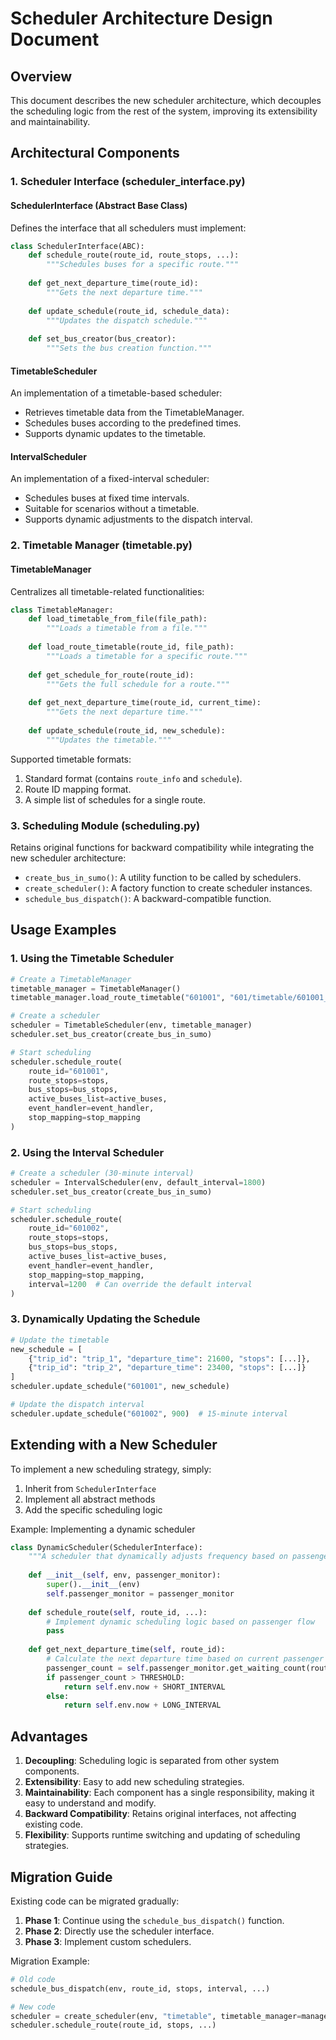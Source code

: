 # Scheduler Architecture Design Document

## Overview

This document describes the new scheduler architecture, which decouples the scheduling logic from the rest of the system, improving its extensibility and maintainability.

## Architectural Components

### 1. Scheduler Interface (scheduler_interface.py)

#### SchedulerInterface (Abstract Base Class)
Defines the interface that all schedulers must implement:

```python
class SchedulerInterface(ABC):
    def schedule_route(route_id, route_stops, ...): 
        """Schedules buses for a specific route."""
        
    def get_next_departure_time(route_id): 
        """Gets the next departure time."""
        
    def update_schedule(route_id, schedule_data): 
        """Updates the dispatch schedule."""
        
    def set_bus_creator(bus_creator): 
        """Sets the bus creation function."""
```

#### TimetableScheduler
An implementation of a timetable-based scheduler:
- Retrieves timetable data from the TimetableManager.
- Schedules buses according to the predefined times.
- Supports dynamic updates to the timetable.

#### IntervalScheduler
An implementation of a fixed-interval scheduler:
- Schedules buses at fixed time intervals.
- Suitable for scenarios without a timetable.
- Supports dynamic adjustments to the dispatch interval.

### 2. Timetable Manager (timetable.py)

#### TimetableManager
Centralizes all timetable-related functionalities:

```python
class TimetableManager:
    def load_timetable_from_file(file_path):
        """Loads a timetable from a file."""
        
    def load_route_timetable(route_id, file_path):
        """Loads a timetable for a specific route."""
        
    def get_schedule_for_route(route_id):
        """Gets the full schedule for a route."""
        
    def get_next_departure_time(route_id, current_time):
        """Gets the next departure time."""
        
    def update_schedule(route_id, new_schedule):
        """Updates the timetable."""
```

Supported timetable formats:
1. Standard format (contains `route_info` and `schedule`).
2. Route ID mapping format.
3. A simple list of schedules for a single route.

### 3. Scheduling Module (scheduling.py)

Retains original functions for backward compatibility while integrating the new scheduler architecture:

- `create_bus_in_sumo()`: A utility function to be called by schedulers.
- `create_scheduler()`: A factory function to create scheduler instances.
- `schedule_bus_dispatch()`: A backward-compatible function.

## Usage Examples

### 1. Using the Timetable Scheduler

```python
# Create a TimetableManager
timetable_manager = TimetableManager()
timetable_manager.load_route_timetable("601001", "601/timetable/601001_timetable.json")

# Create a scheduler
scheduler = TimetableScheduler(env, timetable_manager)
scheduler.set_bus_creator(create_bus_in_sumo)

# Start scheduling
scheduler.schedule_route(
    route_id="601001",
    route_stops=stops,
    bus_stops=bus_stops,
    active_buses_list=active_buses,
    event_handler=event_handler,
    stop_mapping=stop_mapping
)
```

### 2. Using the Interval Scheduler

```python
# Create a scheduler (30-minute interval)
scheduler = IntervalScheduler(env, default_interval=1800)
scheduler.set_bus_creator(create_bus_in_sumo)

# Start scheduling
scheduler.schedule_route(
    route_id="601002",
    route_stops=stops,
    bus_stops=bus_stops,
    active_buses_list=active_buses,
    event_handler=event_handler,
    stop_mapping=stop_mapping,
    interval=1200  # Can override the default interval
)
```

### 3. Dynamically Updating the Schedule

```python
# Update the timetable
new_schedule = [
    {"trip_id": "trip_1", "departure_time": 21600, "stops": [...]},
    {"trip_id": "trip_2", "departure_time": 23400, "stops": [...]}
]
scheduler.update_schedule("601001", new_schedule)

# Update the dispatch interval
scheduler.update_schedule("601002", 900)  # 15-minute interval
```

## Extending with a New Scheduler

To implement a new scheduling strategy, simply:

1. Inherit from `SchedulerInterface`
2. Implement all abstract methods
3. Add the specific scheduling logic

Example: Implementing a dynamic scheduler

```python
class DynamicScheduler(SchedulerInterface):
    """A scheduler that dynamically adjusts frequency based on passenger flow."""
    
    def __init__(self, env, passenger_monitor):
        super().__init__(env)
        self.passenger_monitor = passenger_monitor
        
    def schedule_route(self, route_id, ...):
        # Implement dynamic scheduling logic based on passenger flow
        pass
        
    def get_next_departure_time(self, route_id):
        # Calculate the next departure time based on current passenger flow
        passenger_count = self.passenger_monitor.get_waiting_count(route_id)
        if passenger_count > THRESHOLD:
            return self.env.now + SHORT_INTERVAL
        else:
            return self.env.now + LONG_INTERVAL
```

## Advantages

1. **Decoupling**: Scheduling logic is separated from other system components.
2. **Extensibility**: Easy to add new scheduling strategies.
3. **Maintainability**: Each component has a single responsibility, making it easy to understand and modify.
4. **Backward Compatibility**: Retains original interfaces, not affecting existing code.
5. **Flexibility**: Supports runtime switching and updating of scheduling strategies.

## Migration Guide

Existing code can be migrated gradually:

1. **Phase 1**: Continue using the `schedule_bus_dispatch()` function.
2. **Phase 2**: Directly use the scheduler interface.
3. **Phase 3**: Implement custom schedulers.

Migration Example:

```python
# Old code
schedule_bus_dispatch(env, route_id, stops, interval, ...)

# New code
scheduler = create_scheduler(env, "timetable", timetable_manager=manager)
scheduler.schedule_route(route_id, stops, ...)
``` 